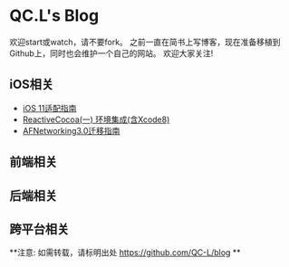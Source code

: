 # QC.L's Blog
欢迎start或watch，请不要fork。
之前一直在简书上写博客，现在准备移植到Github上，同时也会维护一个自己的网站。
欢迎大家关注!
## iOS相关
* [iOS 11适配指南](https://github.com/QC-L/blog/issues)
* [ReactiveCocoa(一) 环境集成(含Xcode8)](https://github.com/QC-L/blog/issues/2)
* [AFNetworking3.0迁移指南](https://github.com/QC-L/blog/issues/1)
## 前端相关
## 后端相关
## 跨平台相关

**注意: 如需转载，请标明出处 https://github.com/QC-L/blog **